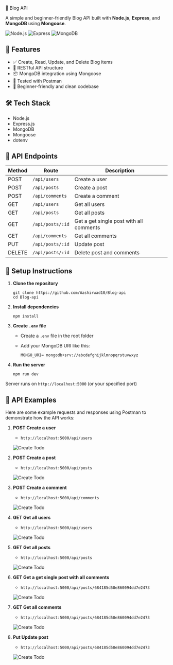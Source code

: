 📝 Blog API

A simple and beginner-friendly Blog API built with **Node.js**, **Express**, and **MongoDB** using **Mongoose**.

![Node.js](https://img.shields.io/badge/Node.js-339933?style=for-the-badge&logo=nodedotjs&logoColor=white)
![Express](https://img.shields.io/badge/Express.js-000000?style=for-the-badge&logo=express&logoColor=white)
![MongoDB](https://img.shields.io/badge/MongoDB-4EA94B?style=for-the-badge&logo=mongodb&logoColor=white)

## 🚀 Features

- ✅ Create, Read, Update, and Delete Blog items
- 🧱 RESTful API structure
- 📦 MongoDB integration using Mongoose
- 🧪 Tested with Postman
- 🌱 Beginner-friendly and clean codebase

## 🛠️ Tech Stack

- Node.js
- Express.js
- MongoDB
- Mongoose
- dotenv

## 📮 API Endpoints

| Method | Route             | Description                              |
|--------|-------------------|------------------------------------------|
| POST   | `/api/users`      | Create a user                            |
| POST   | `/api/posts`      | Create a post                            |
| POST   | `/api/comments`   | Create a comment                         |
| GET    | `/api/users`      | Get all users                            |
| GET    | `/api/posts`      | Get all posts                            |
| GET    | `/api/posts/:id`  | Get a get single post with all comments  |
| GET    | `/api/comments`   | Get all comments                         |
| PUT    | `/api/posts/:id`  | Update post                              |
| DELETE | `/api/posts/:id`  | Delete post and comments                 |

## 🔧 Setup Instructions

1. **Clone the repository**

    ```
    git clone https://github.com/Aashirwad10/Blog-api
    cd Blog-api
    ```
    
2. **Install dependencies**

    ```
    npm install
    ```

3. **Create `.env` file**

    - Create a `.env` file in the root folder
    - Add your MongoDB URI like this:

      ```
      MONGO_URI= mongodb+srv://abcdefghijklmnopqrstuvwxyz
      ```

4. **Run the server**

    ```
    npm run dev
    ```

Server runs on `http://localhost:5000` (or your specified port)

## 📸 API Examples
    
Here are some example requests and responses using Postman to demonstrate how the API works:

1. **POST Create a user**
    - `http://localhost:5000/api/users`  

    ![Create Todo](./assets/createUser.png)

2. **POST Create a post**
    - `http://localhost:5000/api/posts`  

    ![Create Todo](./assets/createPost.png)

3. **POST Create a comment**
    - `http://localhost:5000/api/comments`  

    ![Create Todo](./assets/createComment.png)

4. **GET Get all users**
    - `http://localhost:5000/api/users`  

    ![Create Todo](./assets/getUser.png)

5. **GET Get all posts**
    - `http://localhost:5000/api/posts`  

    ![Create Todo](./assets/getPost.png)

6. **GET Get a get single post with all comments**
    - `http://localhost:5000/api/posts/684185d50e860094dd7e2473`  

    ![Create Todo](./assets/getSinglePost.png)

7. **GET Get all comments**
    - `http://localhost:5000/api/posts/684185d50e860094dd7e2473`  

    ![Create Todo](./assets/getComment.png)

8. **Put Update post**
    - `http://localhost:5000/api/posts/684185d50e860094dd7e2473`  

    ![Create Todo](./assets/putPost.png)

